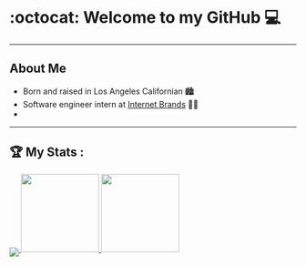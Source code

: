 
# :octocat: Welcome to my GitHub :computer:
---
<!-- About Me section -->
## About Me
- Born and raised in Los Angeles Californian :cityscape:
- Software engineer intern at [Internet Brands](https://www.internetbrands.com/) :technologist:
- 


---
<!-- My Stats section -->
## :trophy: My Stats :
<a href="https://wakatime.com/@Sean_paul">
    <img align="middle" src="(https://github-readme-stats.vercel.app/api/wakatime?username=Sean_paul">
</a>
<a href="https://github.com/seanybarra/seanybarra">
    <img height="137px" src="https://github-readme-stats.vercel.app/api/top-langs/?username=seanybarra&layout=compact&theme=dark">
    <img height="137px" src="https://github-readme-stats.vercel.app/api?username=seanybarra&theme=dark">
</a>

